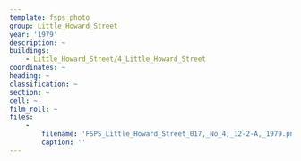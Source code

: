 ```yaml
---
template: fsps_photo
group: Little_Howard_Street
year: '1979'
description: ~
buildings:
    - Little_Howard_Street/4_Little_Howard_Street
coordinates: ~
heading: ~
classification: ~
section: ~
cell: ~
film_roll: ~
files:
    -
        filename: 'FSPS_Little_Howard_Street_017,_No_4,_12-2-A,_1979.png'
        caption: ''
---
```

